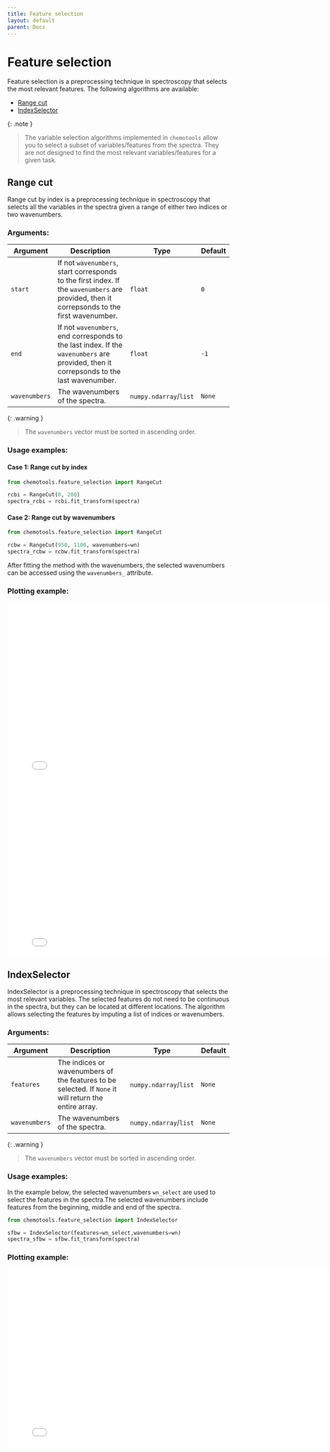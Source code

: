 ```yaml
---
title: Feature selection
layout: default
parent: Docs
---
```


# __Feature selection__
Feature selection is a preprocessing technique in spectroscopy that selects the most relevant features. The following algorithms are available:
- [Range cut](#range-cut)
- [IndexSelector](#range-cut-by-wavenumber)

{: .note }
> The variable selection algorithms implemented in ```chemotools``` allow you to select a subset of variables/features from the spectra. They are not designed to find the most relevant variables/features for a given task. 

## __Range cut__
Range cut by index is a preprocessing technique in spectroscopy that selects all the variables in the spectra given a range of either two indices or two wavenumbers.

### __Arguments__:

| Argument | Description | Type | Default |
| --- | --- | --- | --- |
| ```start``` | If not ```wavenumbers```, start corresponds to the first index. If the ```wavenumbers``` are provided, then it correpsonds to the first wavenumber. | ```float``` | ```0``` |
| ```end``` | If not ```wavenumbers```, end corresponds to the last index. If the ```wavenumbers``` are provided, then it correpsonds to the last wavenumber. | ```float``` | ```-1``` |
| ```wavenumbers```| The wavenumbers of the spectra. |```numpy.ndarray```/```list```| ```None``` |
    
{: .warning }
> The ```wavenumbers``` vector must be sorted in ascending order.

### __Usage examples__:

#### __Case 1: Range cut by index__

```python
from chemotools.feature_selection import RangeCut

rcbi = RangeCut(0, 200)
spectra_rcbi = rcbi.fit_transform(spectra)
```

#### __Case 2: Range cut by wavenumbers__


```python
from chemotools.feature_selection import RangeCut

rcbw = RangeCut(950, 1100, wavenumbers=wn)
spectra_rcbw = rcbw.fit_transform(spectra)
```

After fitting the method with the wavenumbers, the selected wavenumbers can be accessed using the ```wavenumbers_``` attribute.


### __Plotting example__:

<iframe src="figures/range_cut_by_index.html" width="800px" height="400px" style="border: none;"></iframe>

<iframe src="figures/range_cut_by_wavenumber.html" width="800px" height="400px" style="border: none;"></iframe>


## __IndexSelector__
IndexSelector is a preprocessing technique in spectroscopy that selects the most relevant variables. The selected features do not need to be continuous in the spectra, but they can be located at different locations. The algorithm allows selecting the features by imputing a list of indices or wavenumbers.

### __Arguments__:

| Argument | Description | Type | Default |
| --- | --- | --- | --- |
| ```features``` | The indices or wavenumbers of the features to be selected. If ```None``` it will return the entire array. | ```numpy.ndarray```/```list``` | ```None``` |
| ```wavenumbers```| The wavenumbers of the spectra. |```numpy.ndarray```/```list```| ```None``` |
    
{: .warning }
> The ```wavenumbers``` vector must be sorted in ascending order.

### __Usage examples__:

In the example below, the selected wavenumbers ```wn_select``` are used to select the features in the spectra.The selected wavenumbers include features from the beginning, middle and end of the spectra.


```python
from chemotools.feature_selection import IndexSelector

sfbw = IndexSelector(features=wn_select,wavenumbers=wn)
spectra_sfbw = sfbw.fit_transform(spectra)
```

### __Plotting example__:

<iframe src="figures/select_features_by_wavenumber.html" width="800px" height="400px" style="border: none;"></iframe>